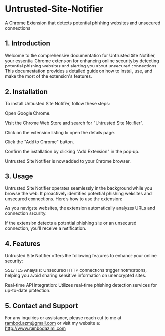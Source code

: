 # Untrusted-Site-Notifier
A Chrome Extension that detects potential phishing websites and unsecured connections

## 1. Introduction
Welcome to the comprehensive documentation for Untrusted Site Notifier, your essential Chrome extension for enhancing online security by detecting potential phishing websites and alerting you about unsecured connections. This documentation provides a detailed guide on how to install, use, and make the most of the extension's features.

## 2. Installation
To install Untrusted Site Notifier, follow these steps:

Open Google Chrome.

Visit the Chrome Web Store and search for "Untrusted Site Notifier".

Click on the extension listing to open the details page.

Click the "Add to Chrome" button.

Confirm the installation by clicking "Add Extension" in the pop-up.

Untrusted Site Notifier is now added to your Chrome browser.

## 3. Usage
Untrusted Site Notifier operates seamlessly in the background while you browse the web. It proactively identifies potential phishing websites and unsecured connections. Here's how to use the extension:

As you navigate websites, the extension automatically analyzes URLs and connection security.

If the extension detects a potential phishing site or an unsecured connection, you'll receive a notification.

## 4. Features
Untrusted Site Notifier offers the following features to enhance your online security:

SSL/TLS Analysis: Unsecured HTTP connections trigger notifications, helping you avoid sharing sensitive information on unencrypted sites.

Real-time API Integration: Utilizes real-time phishing detection services for up-to-date protection.

## 5. Contact and Support
For any inquiries or assistance, please reach out to me at rambod.azm@gmail.com or visit my website at http://www.rambodazimi.com
